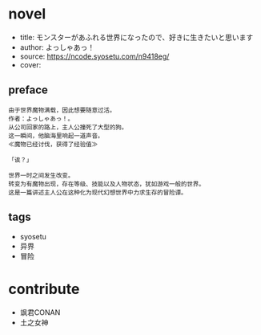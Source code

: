 # novel

- title: モンスターがあふれる世界になったので、好きに生きたいと思います
- author: よっしゃあっ！
- source: https://ncode.syosetu.com/n9418eg/
- cover:

## preface

```
由于世界魔物满载，因此想要随意过活。  
作者：よっしゃあっ！。  
从公司回家的路上，主人公撞死了大型的狗。  
这一瞬间，他脑海里响起一道声音。  
≪魔物已经讨伐，获得了经验值≫  

「诶？」  

世界一时之间发生改变。  
转变为有魔物出现，存在等级、技能以及人物状态，犹如游戏一般的世界。  
这是一篇讲述主人公在这种化为现代幻想世界中力求生存的冒险谭。
```

## tags

- syosetu
- 异界
- 冒险

# contribute

- 飒君CONAN
- 土之女神
